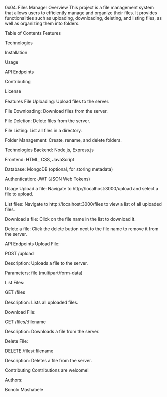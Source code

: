 0x04. Files Manager
Overview
This project is a file management system that allows users to efficiently manage and organize their files. It provides functionalities such as uploading, downloading, deleting, and listing files, as well as organizing them into folders.

Table of Contents
Features

Technologies

Installation

Usage

API Endpoints

Contributing

License

Features
File Uploading: Upload files to the server.

File Downloading: Download files from the server.

File Deletion: Delete files from the server.

File Listing: List all files in a directory.

Folder Management: Create, rename, and delete folders.

Technologies
Backend: Node.js, Express.js

Frontend: HTML, CSS, JavaScript

Database: MongoDB (optional, for storing metadata)

Authentication: JWT (JSON Web Tokens)

Usage
Upload a file: Navigate to http://localhost:3000/upload and select a file to upload.

List files: Navigate to http://localhost:3000/files to view a list of all uploaded files.

Download a file: Click on the file name in the list to download it.

Delete a file: Click the delete button next to the file name to remove it from the server.

API Endpoints
Upload File:

POST /upload

Description: Uploads a file to the server.

Parameters: file (multipart/form-data)

List Files:

GET /files

Description: Lists all uploaded files.

Download File:

GET /files/:filename

Description: Downloads a file from the server.

Delete File:

DELETE /files/:filename

Description: Deletes a file from the server.

Contributing
Contributions are welcome!

Authors:

Bonolo Mashabele